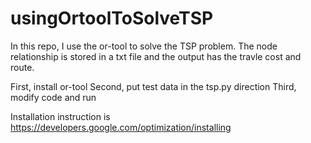 # usingOrtoolToSolveTSP

In this repo, I use the or-tool to solve the TSP problem.
The node relationship is stored in a txt file and the output has the travle cost and route.

First, install or-tool
Second, put test data in the tsp.py direction
Third, modify code and run 

Installation instruction is https://developers.google.com/optimization/installing
